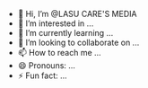 - 👋 Hi, I’m @LASU CARE'S MEDIA 
- 👀 I’m interested in ...
- 🌱 I’m currently learning ...
- 💞️ I’m looking to collaborate on ...
- 📫 How to reach me ...
- 😄 Pronouns: ...
- ⚡ Fun fact: ...

<!---
LASU CARE'S MEDIA/LASU CARE'S MEDIA is a ✨ special ✨ repository because its `README.md` (this file) appears on your GitHub profile.
You can click the Preview link to take a look at your changes.
--->
